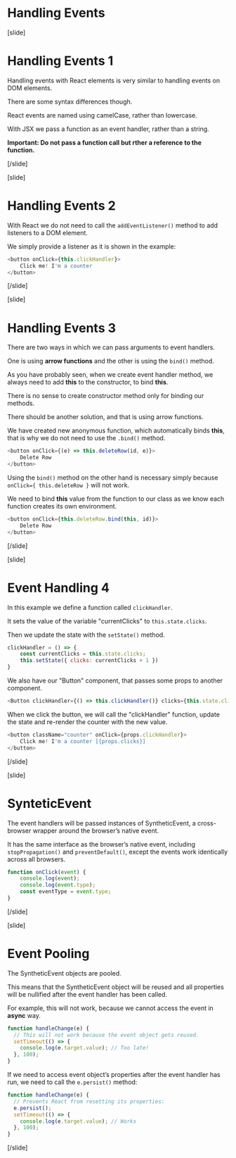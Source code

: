 # Handling Events

[slide]

# Handling Events 1

Handling events with React elements is very similar to handling events on DOM elements.

There are some syntax differences though.

React events are named using camelCase, rather than lowercase. 

With JSX we pass a function as an event handler, rather than a string.

**Important: Do not pass a function call but rther a reference to the function.**

[/slide]

[slide]

# Handling Events 2

With React we do not need to call the `addEventListener()` method to add listeners to a DOM element.

We simply provide a listener as it is shown in the example:

```js
<button onClick={this.clickHandler}>
    Click me! I'm a counter
</button>
```

[/slide]

[slide]

# Handling Events 3

There are two ways in which we can pass arguments to event handlers.

One is using **arrow functions** and the other is using the `bind()` method.

As you have probably seen, when we create event handler method, we always need to add **this** to the constructor, to bind **this**.

There is no sense to create constructor method only for binding our methods. 

There should be another solution, and that is using arrow functions.

We have created new anonymous function, which automatically binds **this**, that is why we do not need to use the `.bind()` method.

```js
<button onClick={(e) => this.deleteRow(id, e)}>
    Delete Row
</button>
```

Using the `bind()` method on the other hand is necessary simply because `onClick={ this.deleteRow }` will not work.

We need to bind **this** value from the function to our class as we know each function creates its own environment.

```js
<button onClick={this.deleteRow.bind(this, id)}>
    Delete Row
</button>
```

[/slide]

[slide]

# Event Handling 4

In this example we define a function called `clickHandler`.

It sets the value of the variable "currentClicks" to `this.state.clicks`.

Then we update the state with the `setState()` method.

```js
clickHandler = () => {
    const currentClicks = this.state.clicks;
    this.setState({ clicks: currentClicks + 1 })
}
```

We also have our "Button" component, that passes some props to another component.

```js
<Button clickHandler={() => this.clickHandler()} clicks={this.state.clicks} />
```

When we click the button, we will call the "clickHandler" function, update the state and re-render the counter with the new value.

```js
<button className="counter" onClick={props.clickHandler}>
    Click me! I'm a counter [{props.clicks}]
</button>
```

[/slide]

[slide]

# SynteticEvent

The event handlers will be passed instances of SyntheticEvent, a cross-browser wrapper around the browser’s native event. 

It has the same interface as the browser’s native event, including `stopPropagation()` and `preventDefault()`, except the events work identically across all browsers.

```js
function onClick(event) {
    console.log(event);
    console.log(event.type);
    const eventType = event.type;
}
```

[/slide]

[slide]

# Event Pooling

The SyntheticEvent objects are pooled. 

This means that the SyntheticEvent object will be reused and all properties will be nullified after the event handler has been called. 

For example, this will not work, because we cannot access the event in **async** way.

```js
function handleChange(e) {
  // This will not work because the event object gets reused.
  setTimeout(() => {
    console.log(e.target.value); // Too late!
  }, 100);
}
```

If we need to access event object’s properties after the event handler has run, we need to call the `e.persist()` method:

```js
function handleChange(e) {
  // Prevents React from resetting its properties:
  e.persist();
  setTimeout(() => {
    console.log(e.target.value); // Works
  }, 100);
}
```

[/slide]